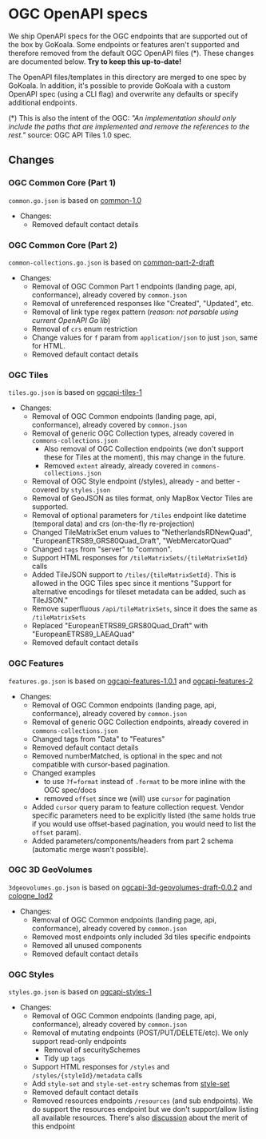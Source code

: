 # OGC OpenAPI specs

We ship OpenAPI specs for the OGC endpoints that are supported out of the box by
GoKoala. Some endpoints or features aren't supported and therefore removed from
the default OGC OpenAPI files (*). These changes are documented below. **Try to keep
this up-to-date!**

The OpenAPI files/templates in this directory are merged to one spec by GoKoala. In
addition, it's possible to provide GoKoala with a custom OpenAPI spec (using a
CLI flag) and overwrite any defaults or specify additional endpoints.

(*) This is also the intent of the OGC: _"An implementation should only include the paths
that are implemented and remove the references to the rest."_ source: OGC API Tiles 1.0 spec.

## Changes

### OGC Common Core (Part 1)

`common.go.json` is based on
[common-1.0](https://developer.ogc.org/api/common/openapi.yaml)

- Changes:
  - Removed default contact details

### OGC Common Core (Part 2)

`common-collections.go.json` is based on
[common-part-2-draft](https://developer.ogc.org/api/common/openapi2.yaml)

- Changes:
  - Removal of OGC Common Part 1 endpoints (landing page, api, conformance), already
    covered by `common.json`
  - Removal of unreferenced responses like "Created", "Updated", etc.
  - Removal of link type regex pattern (_reason: not parsable using current
    OpenAPI Go lib_)
  - Removal of `crs` enum restriction
  - Change values for `f` param from `application/json` to just `json`, same for HTML.
  - Removed default contact details

### OGC Tiles

`tiles.go.json` is based on
[ogcapi-tiles-1](https://schemas.opengis.net/ogcapi/tiles/part1/1.0/openapi/ogcapi-tiles-1.bundled.json)

- Changes:
  - Removal of OGC Common endpoints (landing page, api, conformance), already
    covered by `common.json`
  - Removal of generic OGC Collection types, already covered in `commons-collections.json`
    - Also removal of OGC Collection endpoints (we don't support these for Tiles at the
    moment), this may change in the future.
    - Removed `extent` already, already covered in `commons-collections.json`
  - Removal of OGC Style endpoint (/styles), already - and better - covered by `styles.json`
  - Removal of GeoJSON as tiles format, only MapBox Vector Tiles are supported.
  - Removal of optional parameters for `/tiles` endpoint like datetime (temporal data)
    and crs (on-the-fly re-projection)
  - Changed TileMatrixSet enum values to  "NetherlandsRDNewQuad",
    "EuropeanETRS89_GRS80Quad_Draft", "WebMercatorQuad"
  - Changed `tags` from "server" to "common".
  - Support HTML responses for `/tileMatrixSets/{tileMatrixSetId}` calls
  - Added TileJSON support to `/tiles/{tileMatrixSetId}`. This is allowed in the OGC Tiles spec since it mentions
    "Support for alternative encodings for tileset metadata can be added, such as TileJSON."
  - Remove superfluous `/api/tileMatrixSets`, since it does the same as `/tileMatrixSets`
  - Replaced "EuropeanETRS89_GRS80Quad_Draft" with "EuropeanETRS89_LAEAQuad"
  - Removed default contact details

### OGC Features

`features.go.json` is based on
[ogcapi-features-1.0.1](https://app.swaggerhub.com/apis/OGC/ogcapi-features-1-example-1/1.0.1) and
[ogcapi-features-2](https://schemas.opengis.net/ogcapi/features/part2/1.0/openapi/ogcapi-features-2.yaml)

- Changes:
  - Removal of OGC Common endpoints (landing page, api, conformance), already
    covered by `common.json`
  - Removal of generic OGC Collection endpoints, already covered in `commons-collections.json`
  - Changed tags from "Data" to "Features"
  - Removed default contact details
  - Removed numberMatched, is optional in the spec and not compatible with cursor-based pagination.
  - Changed examples
    - to use `?f=format` instead of `.format` to be more inline with the OGC spec/docs
    - removed `offset` since we (will) use `cursor` for pagination
  - Added `cursor` query param to feature collection request. Vendor specific parameters need to be explicitly listed 
    (the same holds true if you would use offset-based pagination, you would need to list the `offset` param).
  - Added parameters/components/headers from part 2 schema (automatic merge wasn't possible).

### OGC 3D GeoVolumes

`3dgeovolumes.go.json` is based on
[ogcapi-3d-geovolumes-draft-0.0.2](https://raw.githubusercontent.com/opengeospatial/ogcapi-3d-geovolumes/main/standard/openapi/ogcapi-3d-geovolumes-draft-0.0.2.yaml)
and [cologne_lod2](https://demo.ldproxy.net/cologne_lod2/api/?f=json)

- Changes:
  - Removal of OGC Common endpoints (landing page, api, conformance), already
    covered by `common.json`
  - Removed most endpoints only included 3d tiles specific endpoints
  - Removed all unused components
  - Removed default contact details

### OGC Styles

`styles.go.json` is based on
[ogcapi-styles-1](https://developer.ogc.org/api/styles/openapi.yaml)

- Changes:
  - Removal of OGC Common endpoints (landing page, api, conformance), already
    covered by `common.json`
  - Removal of mutating endpoints (POST/PUT/DELETE/etc). We only support
    read-only endpoints
    - Removal of securitySchemes
    - Tidy up `tags`
  - Support HTML responses for `/styles` and `/styles/{styleId}/metadata` calls
  - Add `style-set` and `style-set-entry` schemas from [style-set](https://api.swaggerhub.com/domains/cportele/ogcapi-draft-extensions/1.0.0#/components/schemas/style-set)
  - Removed default contact details
  - Removed resources endpoints `/resources` (and sub endpoints). We do support the resources endpoint but we don't support/allow listing all available resources. There's also [discussion](https://github.com/opengeospatial/ogcapi-styles/issues/12) about the merit of this endpoint

